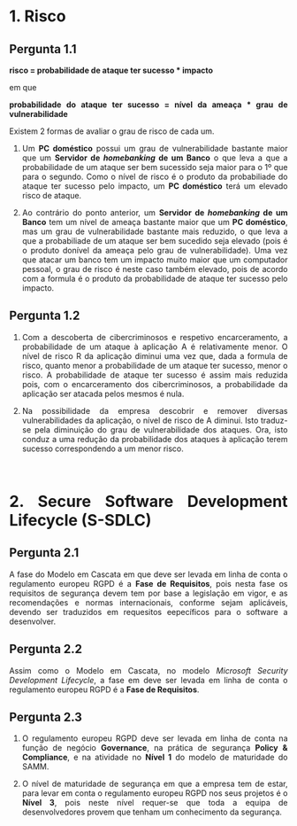 <div style="text-align: justify">

# 1. Risco

## Pergunta 1.1

**risco = probabilidade de ataque ter sucesso * impacto**

em que

**probabilidade do ataque ter sucesso = nível da ameaça * grau de vulnerabilidade**

Existem 2 formas de avaliar o grau de risco de cada um.

1. Um **PC doméstico** possui um grau de vulnerabilidade bastante maior que um **Servidor de *homebanking* de um Banco** o que leva a que a probabilidade de um ataque ser bem sucessido seja maior para o 1º que para o segundo. Como o nível de risco é o produto da probabiliade do ataque ter sucesso pelo impacto, um **PC doméstico** terá um elevado risco de ataque.

2. Ao contrário do ponto anterior, um **Servidor de *homebanking* de um Banco** tem um nível de ameaça bastante maior que um **PC doméstico**, mas um grau de vulnerabilidade bastante mais reduzido, o que leva a que a probabiliade de um ataque ser bem sucedido seja elevado (pois é o produto donível da ameaça pelo grau de vulnerabilidade). Uma vez que atacar um banco tem um impacto muito maior que um computador pessoal, o grau de risco é neste caso também elevado, pois de acordo com a formula é o produto da probabilidade de ataque ter sucesso pelo impacto.


## Pergunta 1.2

1. Com a descoberta de cibercriminosos e respetivo encarceramento, a probabilidade de um ataque à aplicação A é relativamente menor. O nível de risco R da aplicação diminui uma vez que, dada a formula de risco, quanto menor a probabilidade de um ataque ter sucesso, menor o risco. A probabilidade de ataque ter sucesso é assim mais reduzida pois, com o encarceramento dos cibercriminosos, a probabilidade da aplicação ser atacada pelos mesmos é nula.

2. Na possibilidade da empresa descobrir e remover diversas vulnerabilidades da aplicação, o nível de risco de A diminui. Isto traduz-se pela diminuição do grau de vulnerabilidade dos ataques. Ora, isto conduz a uma redução da probabilidade dos ataques à aplicação terem sucesso correspondendo a um menor risco.

<br>

# 2. Secure Software Development Lifecycle (S-SDLC)

## Pergunta 2.1

A fase do Modelo em Cascata em que deve ser levada em linha de conta o regulamento europeu RGPD é a **Fase de Requisitos**, pois nesta fase os requisitos de segurança devem tem por base a legislação em vigor, e as recomendações e normas internacionais, conforme sejam aplicáveis, devendo ser traduzidos em requesitos eepecíficos para o software a desenvolver.

## Pergunta 2.2

Assim como o Modelo em Cascata, no modelo *Microsoft Security Development Lifecycle*, a fase em deve ser levada em linha de conta o regulamento europeu RGPD é a **Fase de Requisitos**.

## Pergunta 2.3

1. O regulamento europeu RGPD deve ser levada em linha de conta na função de negócio **Governance**, na prática de segurança **Policy & Compliance**, e na atividade no **Nível 1** do modelo de maturidade do SAMM.

2. O nível de maturidade de segurança em que a empresa tem de estar, para levar em conta o regulamento europeu RGPD nos seus projetos é o **Nível 3**, pois neste nível requer-se que toda a equipa de desenvolvedores provem que tenham um conhecimento da segurança.
</div>
